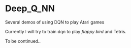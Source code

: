# Deep\_Q_NN
Several demos of using DQN to play Atari games

Currently I will try to train dqn to play _flappy bird_ and Tetris.<br>

To be continued..